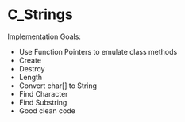 # C_Strings
Implementation Goals:
- Use Function Pointers to emulate class methods
- Create
- Destroy
- Length
- Convert char[] to String
- Find Character
- Find Substring
- Good clean code <fingerscrossedemoji>
